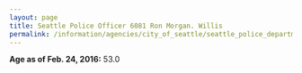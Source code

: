 ```yaml
---
layout: page
title: Seattle Police Officer 6081 Ron Morgan. Willis
permalink: /information/agencies/city_of_seattle/seattle_police_department/copbook/6081/
---
```


**Age as of Feb. 24, 2016:** 53.0
